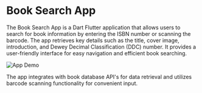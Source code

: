 Book Search App
===============

The Book Search App is a Dart Flutter application that allows users to search for book information by entering the ISBN number or scanning the barcode. The app retrieves key details such as the title, cover image, introduction, and Dewey Decimal Classification (DDC) number. It provides a user-friendly interface for easy navigation and efficient book searching.

![App Demo](https://github.com/rotenaple/isbnsearch_flutter/blob/main/app%20demo.png)

The app integrates with book database API's for data retrieval and utilizes barcode scanning functionality for convenient input.
